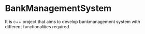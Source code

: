 # BankManagementSystem
It is c++ project that aims to develop bankmanagement system with different functionalities required.
